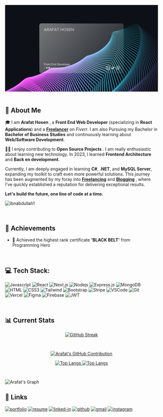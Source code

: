 <a href="https://www.linkedin.com/in/arafatibnabdullah/">
<!-- <img src="./Images/Arafat Hosen Github Banner.png" /> -->
<img src="./Images/Github Banner.png" />
<!-- <img src="./Images/GitBanner.png" /> -->

</a>

<br/>
<br/>

## 🚀 About Me

🎓 I am **Arafat Hosen** , a **Front End Web Developer** (specializing in **React Applications**) and a [**Freelancer**](https://www.fiverr.com/arafat_hosen1) on _Fiverr_. I am also Pursuing my Bachelor in **Bachelor of Business Studies** and continuously learning about **Web/Software Development**.

👨‍💻 I enjoy contributing to **Open Source Projects** . I am really enthusiastic about learning new technology. In 2023, I learned **Frontend Architecture** and **Back en development**.

Currently, I am deeply engaged in learning **C#**, **.NET**, and **MySQL Server**, expanding my toolkit to craft even more powerful solutions. This journey has been augmented by my foray into [**Freelancing**](https://www.fiverr.com/arafat_hosen1) and [**Blogging**]() , where I've quickly established a reputation for delivering exceptional results.

**Let's build the future, one line of code at a time.**

 <p align="left"> <img src="https://komarev.com/ghpvc/?username=ibnabdullah1&label=Profile%20views&color=00F0FF&style=flat" alt="ibnabdullah1" /> </p>

<br/>

## 🏅 Achievements

- 🥇 Achieved the highest rank certificate **'BLACK BELT'** from Programming Hero
  <br/>

<br/>

## 💻 Tech Stack:

![Javascript](https://img.shields.io/badge/Javascript-F0DB4F?style=for-the-badge&labelColor=black&logo=javascript&logoColor=F0DB4F)
![React](https://img.shields.io/badge/-React-61DBFB?style=for-the-badge&labelColor=black&logo=react&logoColor=61DBFB)
![Next.js](https://img.shields.io/badge/next.js-000000?style=for-the-badge&logo=nextdotjs&logoColor=white)
![Nodejs](https://img.shields.io/badge/Nodejs-3C873A?style=for-the-badge&labelColor=black&logo=node.js&logoColor=3C873A)
![Express.js](https://img.shields.io/badge/Express.js-000000?style=for-the-badge&logo=express&logoColor=white)
![MongoDB](https://img.shields.io/badge/MongoDB-4EA94B?style=for-the-badge&logo=mongodb&logoColor=white)
![HTML](https://img.shields.io/badge/HTML5-E34F26?style=for-the-badge&logo=html5&logoColor=white)
![CSS3](https://img.shields.io/badge/CSS3-1572B6?style=for-the-badge&logo=css3&logoColor=white)
![Tailwind](https://img.shields.io/badge/Tailwind_CSS-092749?style=for-the-badge&logo=tailwindcss&logoColor=06B6D4&labelColor=000000)
![Bootstrap](https://img.shields.io/badge/Bootstrap-563D7C?style=for-the-badge&logo=bootstrap&logoColor=white)
![Stripe](https://img.shields.io/badge/Stripe-626CD9?style=for-the-badge&logo=Stripe&logoColor=white)
![VSCode](https://img.shields.io/badge/Visual_Studio-0078d7?style=for-the-badge&logo=visual%20studio&logoColor=white)
![Git](https://img.shields.io/badge/Git-F05032?style=for-the-badge&logo=git&logoColor=white)
![Vercel](https://img.shields.io/badge/Vercel-000000?style=for-the-badge&logo=vercel&logoColor=white)
![Figma](https://img.shields.io/badge/Figma-F24E1E?style=for-the-badge&logo=figma&logoColor=white)
![Firebase](https://img.shields.io/badge/firebase-ffca28?style=for-the-badge&logo=firebase&logoColor=black)
![JWT](https://img.shields.io/badge/JWT-000000?style=for-the-badge&logo=JSON%20web%20tokens&logoColor=white)

<br/>

## 📊 Current Stats

<p align="center">
  <a href="">
    <img src="https://github-readme-streak-stats.herokuapp.com?user=ibnabdullah1&theme=midnight-purple&hide_border=true&background=0D1117&stroke=0D1117&fire=00F0FF&currStreakNum=00F0FF&ring=00F0FF&currStreakLabel=00F0FF" alt="GitHub Streak"  width="81%"">
  </a>
</p>

<br />
<p align="center">
  <a href="https://github.com/ibnabdullah1">
    <img src="https://github-profile-summary-cards.vercel.app/api/cards/profile-details?username=ibnabdullah1&theme=midnight_purple" alt="Arafat's GitHub Contribution" >
  </a>
</p>

<p align="center">
  <a target="_blank" rel="noopener noreferrer nofollow" href="">
    <img src="https://github-readme-stats.vercel.app/api/top-langs/?username=ibnabdullah1&amp;layout=compact&amp;theme=midnight-purple&hide_border=true" alt="Top Langs" style="width: 42%;">
  </a>
  <a target="_blank" rel="" href="">
    <img src="https://github-profile-summary-cards.vercel.app/api/cards/stats?username=ibnabdullah1&theme=midnight_purple&background=fff&sideNums=ffcc00&sideLabels=ffcc00&excludeDaysLabel=ffcc00" alt="Top Langs" style="width: 39%; ">
  </a>
 
</p>
 
<br/>

![Arafat's Graph](https://github-readme-activity-graph.vercel.app/graph?username=ibnabdullah1&custom_title=Al%20Siam's%20GitHub%20Activity%20Graph&bg_color=0D1117&color=00F0FF&line=00F0FF&point=00F0FF&area_color=00F0FF&title_color=00F0FF&area=true&hide_border=true)

## 🔗 Links

[![portfolio](https://img.shields.io/badge/Portfolio-5340ff?style=for-the-badge&logo=Google-chrome&logoColor=white)](https://arafathosen.vercel.app/)
[![resume](https://img.shields.io/badge/Resume-4285F4?style=for-the-badge&logo=read-the-docs&logoColor=white)](https://drive.google.com/file/d/1mxshyoELnkhLf7oM2C3dVIPE6E4AHMUL/view?usp=sharing)
[![linked-in](https://img.shields.io/badge/Linked_In-0077B5?style=for-the-badge&logo=LinkedIn&logoColor=white)](https://www.linkedin.com/in/arafatibnabdullah/)
[![github](https://img.shields.io/badge/GitHub-000000?style=for-the-badge&logo=GitHub&logoColor=white)](https://github.com/ibnabdullah1)
[![gmail](https://img.shields.io/badge/Gmail-D14836?style=for-the-badge&logo=Gmail&logoColor=white)](mailto:arfathossen541@gmail.com)
[![instagram](https://img.shields.io/badge/Instagram-E4405F?style=for-the-badge&logo=instagram&logoColor=white)](https://www.instagram.com/arafat_hosen/)

</br> </br>
